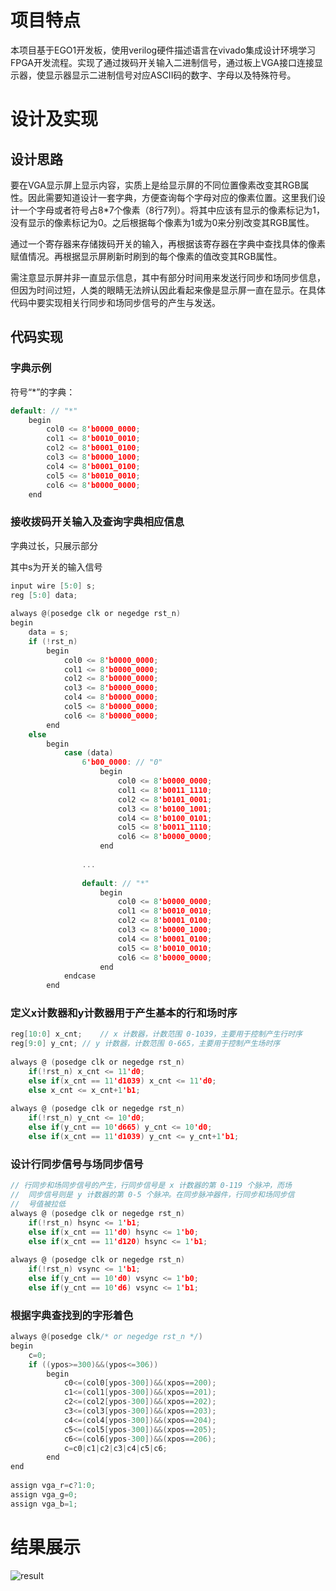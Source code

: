 # 项目特点

本项目基于EGO1开发板，使用verilog硬件描述语言在vivado集成设计环境学习FPGA开发流程。实现了通过拨码开关输入二进制信号，通过板上VGA接口连接显示器，使显示器显示二进制信号对应ASCII码的数字、字母以及特殊符号。

# 设计及实现

## 设计思路

要在VGA显示屏上显示内容，实质上是给显示屏的不同位置像素改变其RGB属性。因此需要知道设计一套字典，方便查询每个字母对应的像素位置。这里我们设计一个字母或者符号占8*7个像素（8行7列）。将其中应该有显示的像素标记为1，没有显示的像素标记为0。之后根据每个像素为1或为0来分别改变其RGB属性。

通过一个寄存器来存储拨码开关的输入，再根据该寄存器在字典中查找具体的像素赋值情况。再根据显示屏刷新时刷到的每个像素的值改变其RGB属性。

需注意显示屏并非一直显示信息，其中有部分时间用来发送行同步和场同步信息，但因为时间过短，人类的眼睛无法辨认因此看起来像是显示屏一直在显示。在具体代码中要实现相关行同步和场同步信号的产生与发送。

## 代码实现

### 字典示例

符号“*”的字典：

```c
default: // "*"  
    begin  
        col0 <= 8'b0000_0000;  
        col1 <= 8'b0010_0010;  
        col2 <= 8'b0001_0100;  
        col3 <= 8'b0000_1000;  
        col4 <= 8'b0001_0100;  
        col5 <= 8'b0010_0010;  
        col6 <= 8'b0000_0000;  
    end
```

### 接收拨码开关输入及查询字典相应信息

字典过长，只展示部分

其中s为开关的输入信号

```c
input wire [5:0] s;  
reg [5:0] data;  
  
always @(posedge clk or negedge rst_n)  
begin  
    data = s;  
    if (!rst_n)  
        begin  
            col0 <= 8'b0000_0000;  
            col1 <= 8'b0000_0000;  
            col2 <= 8'b0000_0000;  
            col3 <= 8'b0000_0000;  
            col4 <= 8'b0000_0000;  
            col5 <= 8'b0000_0000;  
            col6 <= 8'b0000_0000;  
        end  
    else  
        begin  
            case (data)  
                6'b00_0000: // "0"  
                    begin  
                        col0 <= 8'b0000_0000;  
                        col1 <= 8'b0011_1110;  
                        col2 <= 8'b0101_0001;  
                        col3 <= 8'b0100_1001;  
                        col4 <= 8'b0100_0101;  
                        col5 <= 8'b0011_1110;  
                        col6 <= 8'b0000_0000;  
                    end  
  
                ...  
  
                default: // "*"  
                    begin  
                        col0 <= 8'b0000_0000;  
                        col1 <= 8'b0010_0010;  
                        col2 <= 8'b0001_0100;  
                        col3 <= 8'b0000_1000;  
                        col4 <= 8'b0001_0100;  
                        col5 <= 8'b0010_0010;  
                        col6 <= 8'b0000_0000;  
                    end  
            endcase  
        end
```

### 定义x计数器和y计数器用于产生基本的行和场时序

```c
reg[10:0] x_cnt;    // x 计数器，计数范围 0-1039，主要用于控制产生行时序  
reg[9:0] y_cnt; // y 计数器，计数范围 0-665，主要用于控制产生场时序  
  
always @ (posedge clk or negedge rst_n)  
    if(!rst_n) x_cnt <= 11'd0;  
    else if(x_cnt == 11'd1039) x_cnt <= 11'd0;  
    else x_cnt <= x_cnt+1'b1;  
  
always @ (posedge clk or negedge rst_n)  
    if(!rst_n) y_cnt <= 10'd0;  
    else if(y_cnt == 10'd665) y_cnt <= 10'd0;  
    else if(x_cnt == 11'd1039) y_cnt <= y_cnt+1'b1;
```

### 设计行同步信号与场同步信号

```c
// 行同步和场同步信号的产生，行同步信号是 x 计数器的第 0-119 个脉冲，而场  
//  同步信号则是 y 计数器的第 0-5 个脉冲。在同步脉冲器件，行同步和场同步信  
//  号值被拉低  
always @ (posedge clk or negedge rst_n)  
    if(!rst_n) hsync <= 1'b1;  
    else if(x_cnt == 11'd0) hsync <= 1'b0;     
    else if(x_cnt == 11'd120) hsync <= 1'b1;  
   
always @ (posedge clk or negedge rst_n)  
    if(!rst_n) vsync <= 1'b1;  
    else if(y_cnt == 10'd0) vsync <= 1'b0;     
    else if(y_cnt == 10'd6) vsync <= 1'b1;
```

### 根据字典查找到的字形着色

```c
always @(posedge clk/* or negedge rst_n */)  
begin  
    c=0;  
    if ((ypos>=300)&&(ypos<=306))   
        begin  
            c0<=(col0[ypos-300])&&(xpos==200);  
            c1<=(col1[ypos-300])&&(xpos==201);  
            c2<=(col2[ypos-300])&&(xpos==202);  
            c3<=(col3[ypos-300])&&(xpos==203);  
            c4<=(col4[ypos-300])&&(xpos==204);  
            c5<=(col5[ypos-300])&&(xpos==205);  
            c6<=(col6[ypos-300])&&(xpos==206);  
            c=c0|c1|c2|c3|c4|c5|c6;  
        end  
end  
  
assign vga_r=c?1:0;  
assign vga_g=0;  
assign vga_b=1;  
```

# 结果展示

![result](https://github.com/GLORYFeonix/VGA_Display/blob/3887432acce86e7878c71fb08f26d3e38a943038/vga_display.gif)